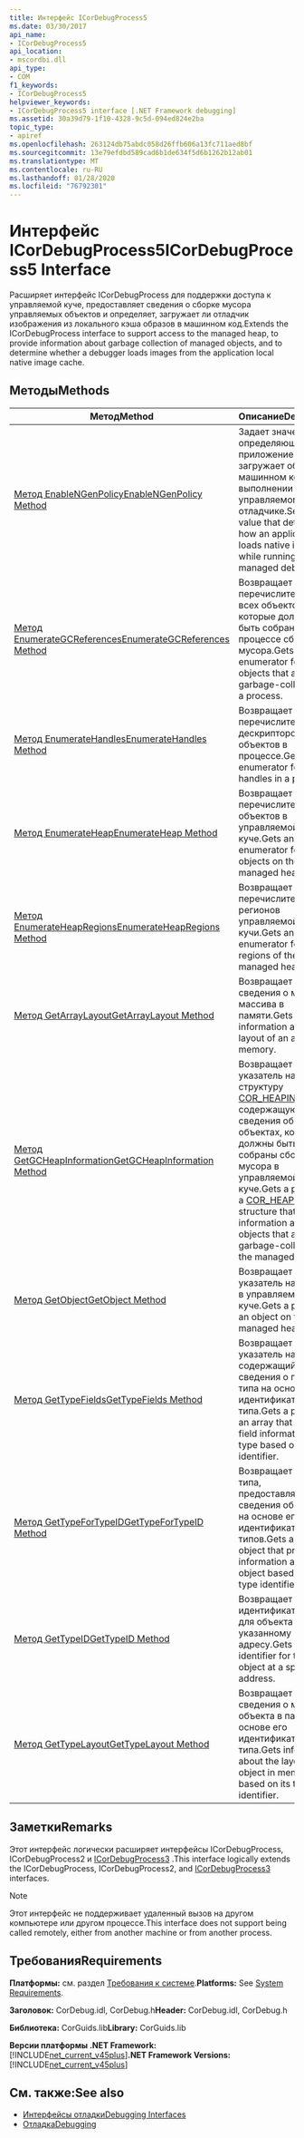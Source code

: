 ```yaml
---
title: Интерфейс ICorDebugProcess5
ms.date: 03/30/2017
api_name:
- ICorDebugProcess5
api_location:
- mscordbi.dll
api_type:
- COM
f1_keywords:
- ICorDebugProcess5
helpviewer_keywords:
- ICorDebugProcess5 interface [.NET Framework debugging]
ms.assetid: 30a39d79-1f10-4328-9c5d-094ed824e2ba
topic_type:
- apiref
ms.openlocfilehash: 263124db75abdc058d26ffb606a13fc711aed8bf
ms.sourcegitcommit: 13e79efdbd589cad6b1de634f5d6b1262b12ab01
ms.translationtype: MT
ms.contentlocale: ru-RU
ms.lasthandoff: 01/28/2020
ms.locfileid: "76792301"
---
```

# <a name="icordebugprocess5-interface"></a><span data-ttu-id="87f37-102">Интерфейс ICorDebugProcess5</span><span class="sxs-lookup"><span data-stu-id="87f37-102">ICorDebugProcess5 Interface</span></span>
<span data-ttu-id="87f37-103">Расширяет интерфейс ICorDebugProcess для поддержки доступа к управляемой куче, предоставляет сведения о сборке мусора управляемых объектов и определяет, загружает ли отладчик изображения из локального кэша образов в машинном код.</span><span class="sxs-lookup"><span data-stu-id="87f37-103">Extends the ICorDebugProcess interface to support access to the managed heap, to provide information about garbage collection of managed objects, and to determine whether a debugger loads images from the application local native image cache.</span></span>  
  
## <a name="methods"></a><span data-ttu-id="87f37-104">Методы</span><span class="sxs-lookup"><span data-stu-id="87f37-104">Methods</span></span>  
  
|<span data-ttu-id="87f37-105">Метод</span><span class="sxs-lookup"><span data-stu-id="87f37-105">Method</span></span>|<span data-ttu-id="87f37-106">Описание</span><span class="sxs-lookup"><span data-stu-id="87f37-106">Description</span></span>|  
|------------|-----------------|  
|[<span data-ttu-id="87f37-107">Метод EnableNGenPolicy</span><span class="sxs-lookup"><span data-stu-id="87f37-107">EnableNGenPolicy Method</span></span>](icordebugprocess5-enablengenpolicy-method.md)|<span data-ttu-id="87f37-108">Задает значение, определяющее, как приложение загружает образы в машинном кодах при выполнении в управляемом отладчике.</span><span class="sxs-lookup"><span data-stu-id="87f37-108">Sets a value that determines how an application loads native images while running under a managed debugger.</span></span>|  
|[<span data-ttu-id="87f37-109">Метод EnumerateGCReferences</span><span class="sxs-lookup"><span data-stu-id="87f37-109">EnumerateGCReferences Method</span></span>](icordebugprocess5-enumerategcreferences-method.md)|<span data-ttu-id="87f37-110">Возвращает перечислитель для всех объектов, которые должны быть собраны в процессе сборки мусора.</span><span class="sxs-lookup"><span data-stu-id="87f37-110">Gets an enumerator for all objects that are to be garbage-collected in a process.</span></span>|  
|[<span data-ttu-id="87f37-111">Метод EnumerateHandles</span><span class="sxs-lookup"><span data-stu-id="87f37-111">EnumerateHandles Method</span></span>](icordebugprocess5-enumeratehandles-method.md)|<span data-ttu-id="87f37-112">Возвращает перечислитель для дескрипторов объектов в процессе.</span><span class="sxs-lookup"><span data-stu-id="87f37-112">Gets an enumerator for object handles in a process.</span></span>|  
|[<span data-ttu-id="87f37-113">Метод EnumerateHeap</span><span class="sxs-lookup"><span data-stu-id="87f37-113">EnumerateHeap Method</span></span>](icordebugprocess5-enumerateheap-method.md)|<span data-ttu-id="87f37-114">Возвращает перечислитель для объектов в управляемой куче.</span><span class="sxs-lookup"><span data-stu-id="87f37-114">Gets an enumerator for objects on the managed heap.</span></span>|  
|[<span data-ttu-id="87f37-115">Метод EnumerateHeapRegions</span><span class="sxs-lookup"><span data-stu-id="87f37-115">EnumerateHeapRegions Method</span></span>](icordebugprocess5-enumerateheapregions-method.md)|<span data-ttu-id="87f37-116">Возвращает перечислитель для регионов управляемой кучи.</span><span class="sxs-lookup"><span data-stu-id="87f37-116">Gets an enumerator for regions of the managed heap.</span></span>|  
|[<span data-ttu-id="87f37-117">Метод GetArrayLayout</span><span class="sxs-lookup"><span data-stu-id="87f37-117">GetArrayLayout Method</span></span>](icordebugprocess5-getarraylayout-method.md)|<span data-ttu-id="87f37-118">Возвращает сведения о макете массива в памяти.</span><span class="sxs-lookup"><span data-stu-id="87f37-118">Gets information about the layout of an array in memory.</span></span>|  
|[<span data-ttu-id="87f37-119">Метод GetGCHeapInformation</span><span class="sxs-lookup"><span data-stu-id="87f37-119">GetGCHeapInformation Method</span></span>](icordebugprocess5-getgcheapinformation-method.md)|<span data-ttu-id="87f37-120">Возвращает указатель на структуру [COR_HEAPINFO](cor-heapinfo-structure.md) , содержащую сведения об объектах, которые должны быть собраны сборщиком мусора в управляемой куче.</span><span class="sxs-lookup"><span data-stu-id="87f37-120">Gets a pointer to a [COR_HEAPINFO](cor-heapinfo-structure.md) structure that contains information about objects that are to be garbage-collected on the managed heap.</span></span>|  
|[<span data-ttu-id="87f37-121">Метод GetObject</span><span class="sxs-lookup"><span data-stu-id="87f37-121">GetObject Method</span></span>](icordebugprocess5-getobject-method.md)|<span data-ttu-id="87f37-122">Возвращает указатель на объект в управляемой куче.</span><span class="sxs-lookup"><span data-stu-id="87f37-122">Gets a pointer to an object on the managed heap.</span></span>|  
|[<span data-ttu-id="87f37-123">Метод GetTypeFields</span><span class="sxs-lookup"><span data-stu-id="87f37-123">GetTypeFields Method</span></span>](icordebugprocess5-gettypefields-method.md)|<span data-ttu-id="87f37-124">Возвращает указатель на массив, содержащий сведения о поле для типа на основе его идентификатора типа.</span><span class="sxs-lookup"><span data-stu-id="87f37-124">Gets a pointer to an array that contains field information for a type based on its type identifier.</span></span>|  
|[<span data-ttu-id="87f37-125">Метод GetTypeForTypeID</span><span class="sxs-lookup"><span data-stu-id="87f37-125">GetTypeForTypeID Method</span></span>](icordebugprocess5-gettypefortypeid-method.md)|<span data-ttu-id="87f37-126">Возвращает объект типа, предоставляющий сведения об объекте на основе его идентификаторов типов.</span><span class="sxs-lookup"><span data-stu-id="87f37-126">Gets a type object that provides information about an object based on its type identifiers.</span></span>|  
|[<span data-ttu-id="87f37-127">Метод GetTypeID</span><span class="sxs-lookup"><span data-stu-id="87f37-127">GetTypeID Method</span></span>](icordebugprocess5-gettypeid-method.md)|<span data-ttu-id="87f37-128">Возвращает идентификатор типа для объекта по указанному адресу.</span><span class="sxs-lookup"><span data-stu-id="87f37-128">Gets the type identifier for the object at a specified address.</span></span>|  
|[<span data-ttu-id="87f37-129">Метод GetTypeLayout</span><span class="sxs-lookup"><span data-stu-id="87f37-129">GetTypeLayout Method</span></span>](icordebugprocess5-gettypelayout-method.md)|<span data-ttu-id="87f37-130">Возвращает сведения о макете объекта в памяти на основе его идентификатора типа.</span><span class="sxs-lookup"><span data-stu-id="87f37-130">Gets information about the layout of an object in memory based on its type identifier.</span></span>|  
  
## <a name="remarks"></a><span data-ttu-id="87f37-131">Заметки</span><span class="sxs-lookup"><span data-stu-id="87f37-131">Remarks</span></span>  
 <span data-ttu-id="87f37-132">Этот интерфейс логически расширяет интерфейсы ICorDebugProcess, ICorDebugProcess2 и [ICorDebugProcess3](icordebugprocess3-interface.md) .</span><span class="sxs-lookup"><span data-stu-id="87f37-132">This interface logically extends the ICorDebugProcess, ICorDebugProcess2, and [ICorDebugProcess3](icordebugprocess3-interface.md) interfaces.</span></span>  
  
> [!NOTE]
> <span data-ttu-id="87f37-133">Этот интерфейс не поддерживает удаленный вызов на другом компьютере или другом процессе.</span><span class="sxs-lookup"><span data-stu-id="87f37-133">This interface does not support being called remotely, either from another machine or from another process.</span></span>  
  
## <a name="requirements"></a><span data-ttu-id="87f37-134">Требования</span><span class="sxs-lookup"><span data-stu-id="87f37-134">Requirements</span></span>  
 <span data-ttu-id="87f37-135">**Платформы:** см. раздел [Требования к системе](../../../../docs/framework/get-started/system-requirements.md).</span><span class="sxs-lookup"><span data-stu-id="87f37-135">**Platforms:** See [System Requirements](../../../../docs/framework/get-started/system-requirements.md).</span></span>  
  
 <span data-ttu-id="87f37-136">**Заголовок:** CorDebug.idl, CorDebug.h</span><span class="sxs-lookup"><span data-stu-id="87f37-136">**Header:** CorDebug.idl, CorDebug.h</span></span>  
  
 <span data-ttu-id="87f37-137">**Библиотека:** CorGuids.lib</span><span class="sxs-lookup"><span data-stu-id="87f37-137">**Library:** CorGuids.lib</span></span>  
  
 <span data-ttu-id="87f37-138">**Версии платформы .NET Framework:** [!INCLUDE[net_current_v45plus](../../../../includes/net-current-v45plus-md.md)]</span><span class="sxs-lookup"><span data-stu-id="87f37-138">**.NET Framework Versions:** [!INCLUDE[net_current_v45plus](../../../../includes/net-current-v45plus-md.md)]</span></span>  
  
## <a name="see-also"></a><span data-ttu-id="87f37-139">См. также:</span><span class="sxs-lookup"><span data-stu-id="87f37-139">See also</span></span>

- [<span data-ttu-id="87f37-140">Интерфейсы отладки</span><span class="sxs-lookup"><span data-stu-id="87f37-140">Debugging Interfaces</span></span>](debugging-interfaces.md)
- [<span data-ttu-id="87f37-141">Отладка</span><span class="sxs-lookup"><span data-stu-id="87f37-141">Debugging</span></span>](index.md)
